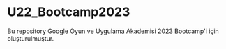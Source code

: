 # U22_Bootcamp2023
Bu repository Google Oyun ve Uygulama Akademisi 2023 Bootcamp'i için oluşturulmuştur.
